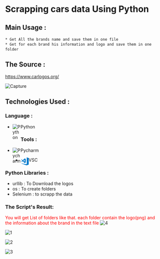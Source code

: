 # Scrapping cars data Using Python
## Main Usage :
    * Get All the brands name and save them in one file
    * Get for each brand his information and logo and save them in one folder
## The Source :
https://www.carlogos.org/

![Capture](https://user-images.githubusercontent.com/86334640/124531529-fe29e900-de0e-11eb-9ad4-1a03053659bf.PNG)

## Technologies Used :
### Language :  
   * Python [<img align="left" alt="Python" width="26px" src="https://img.icons8.com/color/48/000000/python.png"/>]()
### Tools : 
* Pycharm [<img align="left" alt="Pycharm" width="26px" src="https://upload.wikimedia.org/wikipedia/commons/thumb/1/1d/PyCharm_Icon.svg/512px-PyCharm_Icon.svg.png" />]()

* VSC [<img align="left" alt="Visual Studio Code" width="26px" src="https://raw.githubusercontent.com/github/explore/80688e429a7d4ef2fca1e82350fe8e3517d3494d/topics/visual-studio-code/visual-studio-code.png" />]()
### Python Libraries :
   * urllib : To Download the logos
   * os : To create folders
   * Selenium : to scrapp the data
### The Script's Result:
<span style='color: red'> You will get List of folders like that.
each folder contain the logo(png) and the information about the brand in the text file </span>
![4](https://user-images.githubusercontent.com/86334640/124533285-56161f00-de12-11eb-8164-1dd552c26d31.PNG)

![1](https://user-images.githubusercontent.com/86334640/124531819-91fbb500-de0f-11eb-96e4-2055e8631f61.PNG)

![2](https://user-images.githubusercontent.com/86334640/124532137-354cca00-de10-11eb-88af-c7aa4b81e386.PNG)

![3](https://user-images.githubusercontent.com/86334640/124532156-409ff580-de10-11eb-9298-f686d2afe180.PNG)



